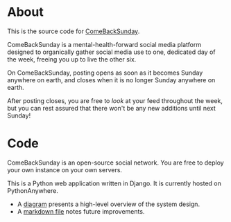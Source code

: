 # About

This is the source code for [ComeBackSunday](http://comebacksunday.pythonanywhere.com).

ComeBackSunday is a mental-health-forward social media platform designed to organically gather social media use to one, dedicated day of the week, freeing you up to live the other six.

On ComeBackSunday, posting opens as soon as it becomes Sunday anywhere on earth, and closes when it is no longer Sunday anywhere on earth.

After posting closes, you are free to _look_ at your feed throughout the week, but you can rest assured that there won't be any new additions until next Sunday!

# Code

ComeBackSunday is an open-source social network. You are free to deploy your own instance on your own servers.

This is a Python web application written in Django. It is currently hosted on PythonAnywhere.

- A [diagram](notesPostsApp.pdf) presents a high-level overview of the system design.
- A [markdown file](notes/notes.md) notes future improvements.
